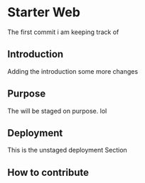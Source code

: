 # Starter Web
The first commit i am keeping 
track of

## Introduction
Adding the introduction some
more changes

## Purpose
The will be staged
on purpose. lol

## Deployment
This is the unstaged deployment
Section

## How to contribute